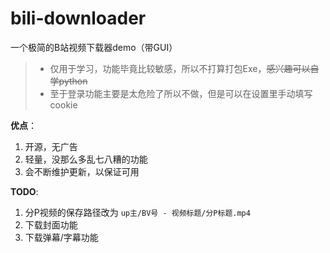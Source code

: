 # bili-downloader
一个极简的B站视频下载器demo（带GUI）

> - 仅用于学习，功能毕竟比较敏感，所以不打算打包Exe，<del>感兴趣可以自学python</del>
> - 至于登录功能主要是太危险了所以不做，但是可以在设置里手动填写cookie

**优点**：
1. 开源，无广告
2. 轻量，没那么多乱七八糟的功能
3. 会不断维护更新，以保证可用

**TODO**:
1. 分P视频的保存路径改为 `up主/BV号 - 视频标题/分P标题.mp4`
2. 下载封面功能
3. 下载弹幕/字幕功能
